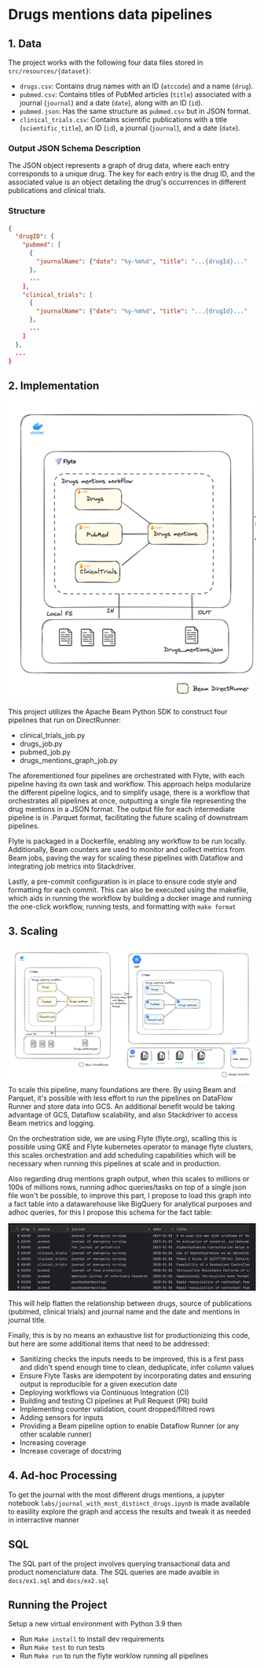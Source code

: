 # Drugs mentions data pipelines

## 1. Data
The project works with the following four data files stored in `src/resources/{dataset}`:
- `drugs.csv`: Contains drug names with an ID (`atccode`) and a name (`drug`).
- `pubmed.csv`: Contains titles of PubMed articles (`title`) associated with a journal (`journal`) and a date (`date`), along with an ID (`id`).
- `pubmed.json`: Has the same structure as `pubmed.csv` but in JSON format.
- `clinical_trials.csv`: Contains scientific publications with a title (`scientific_title`), an ID (`id`), a journal (`journal`), and a date (`date`).


### Output JSON Schema Description

The JSON object represents a graph of drug data, where each entry corresponds to a unique drug. The 
key for each entry is the drug ID, and the associated value is an object detailing the drug's occurrences in different publications and clinical trials.

### Structure

```json
{
  "drugID": {
    "pubmed": [
      {
        "journalName": {"date": "%y-%m%d", "title": "...{drugId}..."
      },
      ...
    ],
    "clinical_trials": [
      {
        "journalName": {"date": "%y-%m%d", "title": "...{drugId}..."
      },
      ...
    ]
  },
  ...
}
```

## 2. Implementation
![img_1.png](docs/actual.png)

This project utilizes the Apache Beam Python SDK to construct four pipelines that run on DirectRunner:

- clinical_trials_job.py
- drugs_job.py
- pubmed_job.py
- drugs_mentions_graph_job.py

The aforementioned four pipelines are orchestrated with Flyte, with each pipeline having its own task and workflow. This approach helps modularize the different pipeline logics, and to simplify usage, there is a workflow that orchestrates all pipelines at once, outputting a single file representing the drug mentions in a JSON format. The output file for each intermediate pipeline is in .Parquet format, facilitating the future scaling of downstream pipelines.

Flyte is packaged in a Dockerfile, enabling any workflow to be run locally. Additionally, Beam 
counters are used to monitor and collect metrics from Beam jobs, paving the way for scaling these 
pipelines with Dataflow and integrating job metrics into Stackdriver.

Lastly, a pre-commit configuration is in place to ensure code style and formatting for each 
commit. This can also be executed using the makefile, which aids in running the workflow by 
building a docker image and running the one-click workflow, running tests, and 
formatting with `make format`
## 3. Scaling
![img.png](docs/scaling.png)
To scale this pipeline, many foundations are there. By using Beam and Parquet, it's possible 
with less effort to run the pipelines on DataFlow Runner and store data into GCS. An additional 
benefit would be taking advantage of GCS, Dataflow scalability, and also Stackdriver to access 
Beam metrics and logging.

On the orchestration side, we are using Flyte (flyte.org), scalling 
this is possible using GKE and Flyte kubernetes operator to manage flyte clusters, this scales 
orchestration and add scheduling capabilities which will be necessary when running this 
pipelines at scale and in production.

Also regarding drug mentions graph output, when this scales to millions or 100s of millions rows,
running adhoc queries/tasks on top of a single json file won't be possible, to improve this part,
I propose to load this graph into a fact table into a datawarehouse like BigQuery for analytical 
purposes and adhoc queries, for this I propose this schema for the fact table:

![img.png](docs/output_schema.png)

This will help flatten the relationship between drugs, source of publications (publmed, clinical 
trials) and journal name and the date and mentions in journal title.

Finally, this is by no means an exhaustive list for productionizing this code, but here are some additional items that need to be addressed:

- Sanitizing checks the inputs needs to be improved, this is a first pass and didn't spend enough 
  time to clean, deduplicate, infer column values
- Ensure Flyte Tasks are idempotent by incorporating dates and ensuring output is reproducible for a given execution date
- Deploying workflows via Continuous Integration (CI)
- Building and testing CI pipelines at Pull Request (PR) build
- Implementing counter validation, count dropped/filtred rows
- Adding sensors for inputs
- Providing a Beam pipeline option to enable Dataflow Runner (or any other scalable runner)
- Increasing coverage
- Increase coverage of docstring 


## 4. Ad-hoc Processing
To get the journal with the most different drugs mentions, a jupyter notebook 
`labs/journal_with_most_distinct_drugs.ipynb` is made available 
to easility explore the graph and access the results and tweak it as needed in interractive manner
## SQL
The SQL part of the project involves querying transactional data and product nomenclature data.
The SQL queries are made avaible in `docs/ex1.sql` and `docs/ex2.sql`

## Running the Project
Setup a new virtual environment with Python 3.9 then
- Run `Make install` to install dev requirements
- Run `Make test` to run tests
- Run `Make run` to run the flyte worklow running all pipelines

